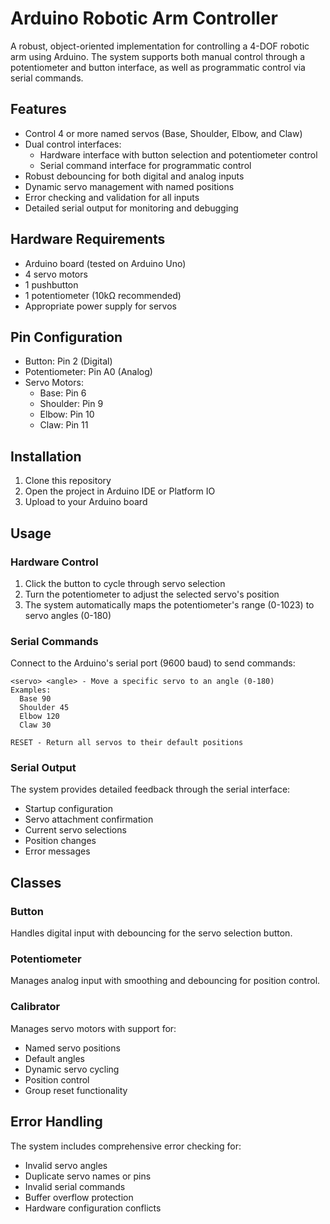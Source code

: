 # Arduino Robotic Arm Controller

A robust, object-oriented implementation for controlling a 4-DOF robotic arm using Arduino. The system supports both
manual control through a potentiometer and button interface, as well as programmatic control via serial commands.

## Features

- Control 4 or more named servos (Base, Shoulder, Elbow, and Claw)
- Dual control interfaces:
  - Hardware interface with button selection and potentiometer control
  - Serial command interface for programmatic control
- Robust debouncing for both digital and analog inputs
- Dynamic servo management with named positions
- Error checking and validation for all inputs
- Detailed serial output for monitoring and debugging

## Hardware Requirements

- Arduino board (tested on Arduino Uno)
- 4 servo motors
- 1 pushbutton
- 1 potentiometer (10kΩ recommended)
- Appropriate power supply for servos

## Pin Configuration

- Button: Pin 2 (Digital)
- Potentiometer: Pin A0 (Analog)
- Servo Motors:
  - Base: Pin 6
  - Shoulder: Pin 9
  - Elbow: Pin 10
  - Claw: Pin 11

## Installation

1. Clone this repository
2. Open the project in Arduino IDE or Platform IO
3. Upload to your Arduino board

## Usage

### Hardware Control

1. Click the button to cycle through servo selection
2. Turn the potentiometer to adjust the selected servo's position
3. The system automatically maps the potentiometer's range (0-1023) to servo angles (0-180)

### Serial Commands

Connect to the Arduino's serial port (9600 baud) to send commands:

```
<servo> <angle> - Move a specific servo to an angle (0-180)
Examples:
  Base 90
  Shoulder 45
  Elbow 120
  Claw 30

RESET - Return all servos to their default positions
```

### Serial Output

The system provides detailed feedback through the serial interface:

- Startup configuration
- Servo attachment confirmation
- Current servo selections
- Position changes
- Error messages

## Classes

### Button

Handles digital input with debouncing for the servo selection button.

### Potentiometer

Manages analog input with smoothing and debouncing for position control.

### Calibrator

Manages servo motors with support for:

- Named servo positions
- Default angles
- Dynamic servo cycling
- Position control
- Group reset functionality

## Error Handling

The system includes comprehensive error checking for:

- Invalid servo angles
- Duplicate servo names or pins
- Invalid serial commands
- Buffer overflow protection
- Hardware configuration conflicts
